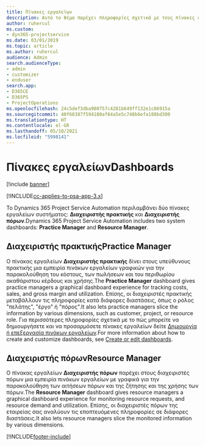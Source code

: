```yaml
---
title: Πίνακες εργαλείων
description: Αυτό το θέμα παρέχει πληροφορίες σχετικά με τους πίνακες εργαλείων αναφοράς που περιλαμβάνονται στο Dynamics 365 Project Service Automation.
author: ruhercul
ms.custom:
- dyn365-projectservice
ms.date: 03/01/2019
ms.topic: article
ms.author: ruhercul
audience: Admin
search.audienceType:
- admin
- customizer
- enduser
search.app:
- D365CE
- D365PS
- ProjectOperations
ms.openlocfilehash: 24c5def3dba980757c4281b649ff132e1c86915a
ms.sourcegitcommit: 40f68387f594180af64a5e5c748b6efa188bd300
ms.translationtype: HT
ms.contentlocale: el-GR
ms.lasthandoff: 05/10/2021
ms.locfileid: "5998141"
---
```

# <a name="dashboards"></a><span data-ttu-id="477e8-103">Πίνακες εργαλείων</span><span class="sxs-lookup"><span data-stu-id="477e8-103">Dashboards</span></span>

[!include [banner](../includes/psa-now-project-operations.md)]

[!INCLUDE[cc-applies-to-psa-app-3.x](../includes/cc-applies-to-psa-app-3x.md)]

<span data-ttu-id="477e8-104">Το Dynamics 365 Project Service Automation περιλαμβάνει δύο πίνακες εργαλείων συστήματος: **Διαχειριστής πρακτικής** και **Διαχειριστής πόρων**.</span><span class="sxs-lookup"><span data-stu-id="477e8-104">Dynamics 365 Project Service Automation includes two system dashboards: **Practice Manager** and **Resource Manager**.</span></span>

## <a name="practice-manager"></a><span data-ttu-id="477e8-105">Διαχειριστής πρακτικής</span><span class="sxs-lookup"><span data-stu-id="477e8-105">Practice Manager</span></span> 

<span data-ttu-id="477e8-106">Ο πίνακας εργαλείων **Διαχειριστής πρακτικής** δίνει στους υπεύθυνους πρακτικής μια εμπειρία πινάκων εργαλείων γραφικών για την παρακολούθηση του κόστους, των πωλήσεων και του περιθωρίου ακαθάριστου κέρδους και χρήσης.</span><span class="sxs-lookup"><span data-stu-id="477e8-106">The **Practice Manager** dashboard gives practice managers a graphical dashboard experience for tracking costs, sales, and gross margin and utilization.</span></span> <span data-ttu-id="477e8-107">Επίσης, οι διαχειριστές πρακτικής μεταβάλλουν τις πληροφορίες κατά διάφορες διαστάσεις, όπως ο ρόλος "πελάτης", "έργο" ή "πόρος".</span><span class="sxs-lookup"><span data-stu-id="477e8-107">It also lets practice managers slice the information by various dimensions, such as customer, project, or resource role.</span></span> <span data-ttu-id="477e8-108">Για περισσότερες πληροφορίες σχετικά με το πώς μπορείτε να δημιουργήσετε και να προσαρμόσετε πίνακες εργαλείων δείτε [Δημιουργία ή επεξεργασία πινάκων εργαλείων](/dynamics365/customerengagement/on-premises/customize/create-edit-dashboards).</span><span class="sxs-lookup"><span data-stu-id="477e8-108">For more information about how to create and customize dashboards, see [Create or edit dashboards](/dynamics365/customerengagement/on-premises/customize/create-edit-dashboards).</span></span>

## <a name="resource-manager"></a><span data-ttu-id="477e8-109">Διαχειριστής πόρων</span><span class="sxs-lookup"><span data-stu-id="477e8-109">Resource Manager</span></span> 

<span data-ttu-id="477e8-110">Ο πίνακας εργαλείων **Διαχειριστής πόρων** παρέχει στους διαχειριστές πόρων μια εμπειρία πινάκων εργαλείων με γραφικά για την παρακολούθηση των αιτήσεων πόρων και της ζήτησης και της χρήσης των πόρων.</span><span class="sxs-lookup"><span data-stu-id="477e8-110">The **Resource Manager** dashboard gives resource managers a graphical dashboard experience for monitoring resource requests, and resource demand and utilization.</span></span> <span data-ttu-id="477e8-111">Επίσης, οι διαχειριστές πόρων της εταιρείας σας αναλύουν τις εποπτευόμενες πληροφορίες σε διάφορες διαστάσεις.</span><span class="sxs-lookup"><span data-stu-id="477e8-111">It also lets resource managers slice the monitored information by various dimensions.</span></span>


[!INCLUDE[footer-include](../includes/footer-banner.md)]